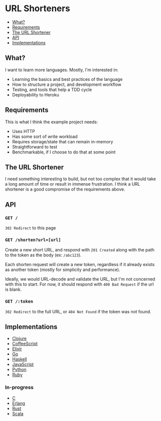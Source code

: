 # URL Shorteners

* [What?](#what)
* [Requirements](#requirements)
* [The URL Shortener](#the-url-shortener)
* [API](#api)
* [Implementations](#implementations)

## What?

I want to learn more languages. Mostly, I'm interested in:

* Learning the basics and best practices of the language
* How to structure a project, and development workflow
* Testing, and tools that help a TDD cycle
* Deployability to Heroku

## Requirements

This is what I think the example project needs:

* Uses HTTP
* Has some sort of write workload
* Requires storage/state that can remain in-memory
* Straightforward to test
* Benchmarkable, if I choose to do that at some point

## The URL Shortener

I need something interesting to build, but not too complex that it would take
a long amount of time or result in immense frustration. I think a URL shortener
is a good compromise of the requirements above.

## API

### `GET /`

`302 Redirect` to this page

### `GET /shorten?url=[url]`

Create a new short URL, and respond with `201 Created` along with the path to
the token as the body (ex: `/abc123`).

Each shorten request will create a new token, regardless if it already exists
as another token (mostly for simplicity and performance).

Ideally, we would URL-decode and validate the URL, but I'm not concerned with
this to start. For now, it should respond with `400 Bad Request` if the url is
blank.

### `GET /:token`

`302 Redirect` to the full URL, or `404 Not Found` if the token was not found.

## Implementations

* [Clojure](https://github.com/justincampbell/url-shortener-clojure)
* [CoffeeScript](https://github.com/justincampbell/url-shortener-coffeescript)
* [Elixir](https://github.com/justincampbell/url-shortener-elixir)
* [Go](https://github.com/justincampbell/url-shortener-go)
* [Haskell](https://github.com/justincampbell/url-shortener-haskell)
* [JavaScript](https://github.com/justincampbell/url-shortener-javascript)
* [Python](https://github.com/justincampbell/url-shortener-python)
* [Ruby](https://github.com/justincampbell/url-shortener-ruby)

### In-progress

* [C](https://github.com/justincampbell/url-shortener-c)
* [Erlang](https://github.com/justincampbell/url-shortener-erlang)
* [Rust](https://github.com/justincampbell/url-shortener-rust)
* [Scala](https://github.com/justincampbell/url-shortener-scala)
